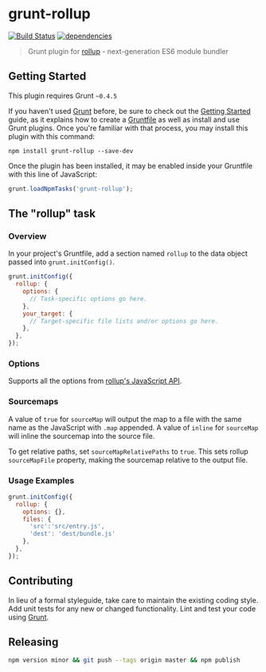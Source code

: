 # grunt-rollup
[![Build Status](https://travis-ci.org/chrisprice/grunt-rollup.svg)](https://travis-ci.org/chrisprice/grunt-rollup)
[![dependencies](https://david-dm.org/chrisprice/grunt-rollup.svg)](https://david-dm.org/chrisprice/grunt-rollup)

> Grunt plugin for [rollup](https://github.com/rollup/rollup) - next-generation ES6 module bundler

## Getting Started
This plugin requires Grunt `~0.4.5`

If you haven't used [Grunt](http://gruntjs.com/) before, be sure to check out the [Getting Started](http://gruntjs.com/getting-started) guide, as it explains how to create a [Gruntfile](http://gruntjs.com/sample-gruntfile) as well as install and use Grunt plugins. Once you're familiar with that process, you may install this plugin with this command:

```shell
npm install grunt-rollup --save-dev
```

Once the plugin has been installed, it may be enabled inside your Gruntfile with this line of JavaScript:

```js
grunt.loadNpmTasks('grunt-rollup');
```

## The "rollup" task

### Overview
In your project's Gruntfile, add a section named `rollup` to the data object passed into `grunt.initConfig()`.

```js
grunt.initConfig({
  rollup: {
    options: {
      // Task-specific options go here.
    },
    your_target: {
      // Target-specific file lists and/or options go here.
    },
  },
});
```

### Options

Supports all the options from [rollup's JavaScript API](https://github.com/rollup/rollup/wiki/JavaScript-API).


### Sourcemaps
A value of `true` for `sourceMap` will output the map to a file with the same name as the JavaScript with `.map` appended. A value of `inline` for `sourceMap` will inline the sourcemap into the source file.

To get relative paths, set `sourceMapRelativePaths` to `true`. This sets rollup `sourceMapFile` property, making the sourcemap relative to the output file.

### Usage Examples

```js
grunt.initConfig({
  rollup: {
    options: {},
    files: {
      'src':'src/entry.js',
      'dest': 'dest/bundle.js'
    },
  },
});
```

## Contributing
In lieu of a formal styleguide, take care to maintain the existing coding style. Add unit tests for any new or changed functionality. Lint and test your code using [Grunt](http://gruntjs.com/).

## Releasing

```bash
npm version minor && git push --tags origin master && npm publish
```

